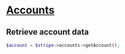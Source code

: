 # [Accounts](https://github.com/jlinn/stripe-api-php/blob/master/src/Api/Accounts.php)
## Retrieve account data
```php
$account = $stripe->accounts->getAccount();
```